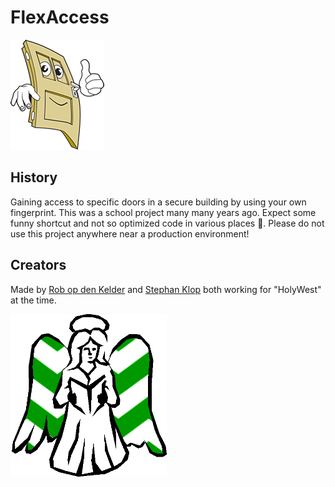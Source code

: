 # FlexAccess

![FlexAccess Logo](FlexAccess_Logo.gif)

## History

Gaining access to specific doors in a secure building by using your own fingerprint. This was a school project many many years ago. Expect some funny shortcut and not so optimized code in various places :see_no_evil:. Please do not use this project anywhere near a production environment!

## Creators

Made by [Rob op den Kelder](https://github.com/Kelderro) and [Stephan Klop](https://github.com/Klopperz) both working for "HolyWest" at the time.

<img src="./HolyWest_Logo.png" width="250" title="HolyWest logo" />

